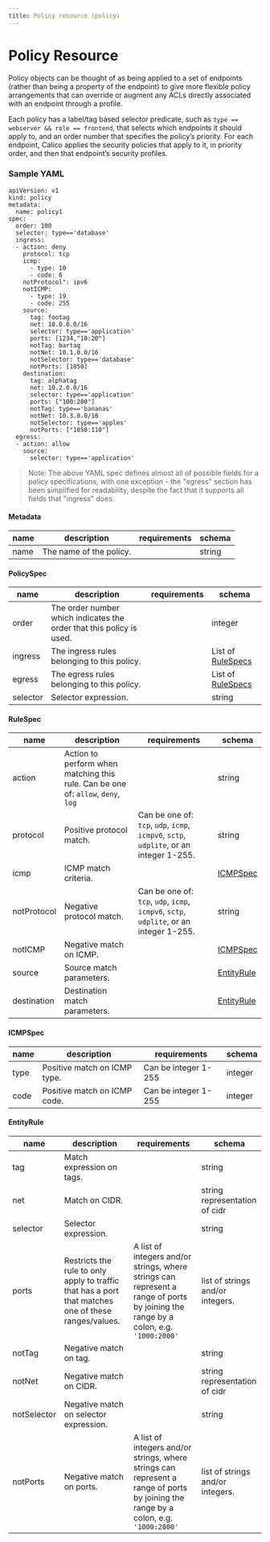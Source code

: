 ```yaml
---
title: Policy resource (policy)
---
```

# Policy Resource
Policy objects can be thought of as being applied to a set of endpoints (rather than being a property of the endpoint) to give more flexible policy arrangements that can override or augment any ACLs directly associated with an endpoint through a profile.

Each policy has a label/tag based selector predicate, such as `type == webserver && role == frontend`, that selects which endpoints it should apply to, and an order number that specifies the policy’s priority. For each endpoint, Calico applies the security policies that apply to it, in priority order, and then that endpoint’s security profiles.

### Sample YAML
```
apiVersion: v1
kind: policy
metadata:
  name: policy1
spec:
  order: 100
  selector: type=='database'
  ingress:
  - action: deny
    protocol: tcp
    icmp:
      - type: 10
      - code: 6
    notProtocol": ipv6
    notICMP:
      - type: 19
      - code: 255
    source:
      tag: footag
      net: 10.0.0.0/16
      selector: type=='application'
      ports: [1234,"10:20"]
      notTag: bartag
      notNet: 10.1.0.0/16
      notSelector: type=='database'
      notPorts: [1050]
    destination:
      tag: alphatag
      net: 10.2.0.0/16
      selector: type=='application'
      ports: ["100:200"]
      notTag: type=='bananas'
      notNet: 10.3.0.0/16
      notSelector: type=='apples'
      notPorts: ["1050:110"]
  egress:
  - action: allow
    source:
      selector: type=='application'
```
> Note: The above YAML spec defines almost all of possible fields for a policy specifications, with one exception - the "egress" section has been simplified for readability, despite the fact that it supports all fields that "ingress" does.

#### Metadata

| name | description  | requirements                  | schema |
|------|--------------|-------------------------------|--------|
| name | The name of the policy. | | string |


#### PolicySpec

| name     | description                                                          | requirements | schema |
|----------|----------------------------------------------------------------------|--------------|--------|
| order    | The order number which indicates the order that this policy is used. | | integer |
| ingress  | The ingress rules belonging to this policy.                          | | List of [RuleSpecs](#rulespec) |
| egress   | The egress rules belonging to this policy.                           | | List of [RuleSpecs](#rulespec)  |
| selector | Selector expression.                                                 | | string |

#### RuleSpec

| name        | description                                | requirements | schema |
|-------------|--------------------------------------------|----------------|--------|
| action      | Action to perform when matching this rule.  Can be one of: `allow`, `deny`, `log` |  | string |
| protocol    | Positive protocol match.  | Can be one of: `tcp`, `udp`, `icmp`, `icmpv6`, `sctp`, `udplite`, or an integer 1-255. | string |
| icmp        | ICMP match criteria.     | | [ICMPSpec](#icmpspec) |
| notProtocol | Negative protocol match. | Can be one of: `tcp`, `udp`, `icmp`, `icmpv6`, `sctp`, `udplite`, or an integer 1-255. | string |
| notICMP     | Negative match on ICMP. | | [ICMPSpec](#icmpspec) |
| source      | Source match parameters. |  | [EntityRule](#entityrule) |
| destination | Destination match parameters. |  | [EntityRule](#entityrule) |

#### ICMPSpec

| name | description                  | requirements         | schema  |
|------|------------------------------|----------------------|---------|
| type | Positive match on ICMP type. | Can be integer 1-255 | integer |
| code | Positive match on ICMP code. | Can be integer 1-255 | integer |

#### EntityRule

| name        | description                                | requirements                  | schema |
|-------------|--------------------------------------------|----------------|--------|
| tag      | Match expression on tags.                   |  | string |
| net    | Match on CIDR. |  | string representation of cidr |
| selector    | Selector expression. | | string |
| ports | Restricts the rule to only apply to traffic that has a port that matches one of these ranges/values. | A list of integers and/or strings, where strings can represent a range of ports by joining the range by a colon, e.g. `'1000:2000'` | list of strings and/or integers. |
| notTag | Negative match on tag. |  | string |
| notNet | Negative match on CIDR. | | string representation of cidr |
| notSelector | Negative match on selector expression. | | string |
| notPorts      | Negative match on ports. | A list of integers and/or strings, where strings can represent a range of ports by joining the range by a colon, e.g. `'1000:2000'` | list of strings and/or integers. |

